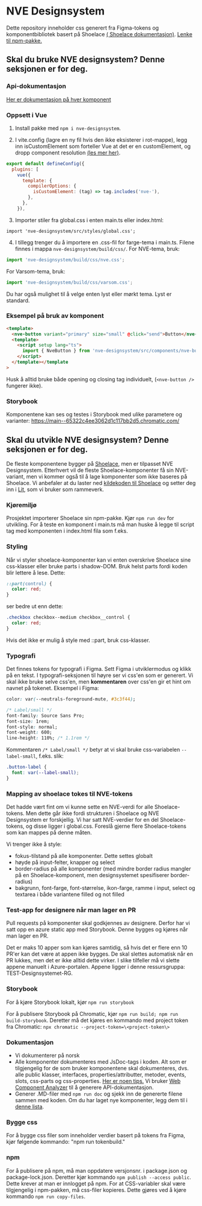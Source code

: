 # NVE Designsystem

Dette repository inneholder css generert fra Figma-tokens og komponentbibliotek basert på Shoelace [( Shoelace dokumentasjon)](https://shoelace.style/).
[Lenke til npm-pakke.](https://www.npmjs.com/package/nve-designsystem)

## Skal du bruke NVE designsystem? Denne seksjonen er for deg.

### Api-dokumentasjon

[Her er dokumentasjon på hver komponent](./doc/components.md)

### **Oppsett i Vue**

1. Install pakke med `npm i nve-designsystem`.

2. I vite.config (lagre en ny fil hvis den ikke eksisterer i rot-mappe), legg inn isCustomElement som forteller Vue at det er en customElement, og dropp component resolution [(les mer her)](https://vuejs.org/guide/extras/web-components.html).

```js
export default defineConfig({
  plugins: [
    vue({
      template: {
        compilerOptions: {
          isCustomElement: (tag) => tag.includes('nve-'),
        },
      },
    }),
```

3. Importer stiler fra global.css i enten main.ts eller index.html:

```
import 'nve-designsystem/src/styles/global.css';
```

4. I tillegg trenger du å importere en .css-fil for farge-tema i main.ts. Filene finnes i mappa `nve-designsystem/build/css/`. For NVE-tema, bruk:

```ts
import 'nve-designsystem/build/css/nve.css';
```

For Varsom-tema, bruk:

```ts
import 'nve-designsystem/build/css/varsom.css';
```

Du har også mulighet til å velge enten lyst eller mørkt tema. Lyst er standard.

### **Eksempel på bruk av komponent**

```html
<template>
  <nve-button variant="primary" size="small" @click="send">Button</nve-button>
  <template>
    <script setup lang="ts">
      import { NveButton } from 'nve-designsystem/src/components/nve-button/nve-button';
    </script>
  </template></template
>
```

Husk å alltid bruke både opening og closing tag individuelt, (`<nve-button />` fungerer ikke).

### **Storybook**

Komponentene kan ses og testes i Storybook med ulike parametere og varianter: https://main--65322c4ee3062d1c117bb2d5.chromatic.com/

## Skal du utvikle NVE designsystem? Denne seksjonen er for deg.

De fleste komponentene bygger på [Shoelace](https://shoelace.style/), men er tilpasset NVE Designsystem. Etterhvert vil de fleste Shoelace-komponenter få sin NVE-variant, men vi kommer også til å lage komponenter som ikke baseres på Shoelace. Vi anbefaler at du laster ned [kildekoden til Shoelace](https://github.com/shoelace-style/shoelace) og setter deg inn i [Lit](https://lit.dev/), som vi bruker som rammeverk.

### **Kjøremiljø**

Prosjektet importerer Shoelace sin npm-pakke. Kjør `npm run dev` for utvikling.
For å teste en komponent i main.ts må man huske å legge til script tag med komponenten i index.html fila som f.eks. <script type="module" src="/src/nve-button.ts"></script>

### **Styling**

Når vi styler shoelace-komponenter kan vi enten overskrive Shoelace sine css-klasser eller bruke parts i shadow-DOM.
Bruk helst parts fordi koden blir lettere å lese.
Dette:

```css
::part(control) {
  color: red;
}
```

ser bedre ut enn dette:

```css
.checkbox checkbox--medium checkbox__control {
  color: red;
}
```

Hvis det ikke er mulig å style med ::part, bruk css-klasser.

### **Typografi**

Det finnes tokens for typografi i Figma.
Sett Figma i utviklermodus og klikk på en tekst.
I typografi-seksjonen til høyre ser vi css'en som er generert. Vi skal ikke bruke selve css'en, men <b>kommentaren</b> over css'en gir et hint om navnet på tokenet. Eksempel i Figma:

```css
color: var(--neutrals-foreground-mute, #3c3f44);

/* Label/small */
font-family: Source Sans Pro;
font-size: 1rem;
font-style: normal;
font-weight: 600;
line-height: 110%; /* 1.1rem */
```

Kommentaren `/* Label/small */` betyr at vi skal bruke css-variabelen `--label-small`, f.eks. slik:

```css
.button-label {
  font: var(--label-small);
}
```

### **Mapping av shoelace tokes til NVE-tokens**

Det hadde vært fint om vi kunne sette en NVE-verdi for alle Shoelace-tokens. Men dette går ikke fordi strukturen i Shoelace og NVE Designsystem er forskjellig.
Vi har satt NVE-verdier for en del Shoelace-tokens, og disse ligger i global.css.
Foreslå gjerne flere Shoelace-tokens som kan mappes på denne måten.

Vi trenger ikke å style:

- fokus-tilstand på alle komponenter. Dette settes globalt
- høyde på input-felter, knapper og select
- border-radius på alle komponenter (med mindre border radius mangler på en Shoelace-komponent, men designsystemet spesifiserer border-radius)
- bakgrunn, font-farge, font-størrelse, ikon-farge, ramme i input, select og textarea i både variantene filled og not filled

### **Test-app for designere når man lager en PR**

Pull requests på komponenter skal godkjennes av designere. Derfor har vi satt opp en azure static app med Storybook. Denne bygges og kjøres når man lager en PR.

Det er maks 10 apper som kan kjøres samtidig, så hvis det er flere enn 10 PR'er kan det være at appen ikke bygges. De skal slettes automatisk når en PR lukkes, men det er ikke alltid dette virker. I slike tilfeller må vi slette appene manuelt i Azure-portalen. Appene ligger i denne ressursgruppa: TEST-Designsystemet-RG.

### **Storybook**

For å kjøre Storybook lokalt, kjør `npm run storybook`

For å publisere Storybook på Chromatic, kjør `npm run build; npm run build-storybook`. Deretter må det kjøres en kommando med project token fra Chromatic: `npx chromatic --project-token=\<project-token\>`

### Dokumentasjon

- Vi dokumenterer på norsk
- Alle komponenter dokumenteres med JsDoc-tags i koden. Alt som er tilgjengelig for de som bruker komponentene skal dokumenteres, dvs. alle public klasser, interfaces, properties/attributter, metoder, events, slots, css-parts og css-properties. [Her er noen tips.](https://github.com/runem/web-component-analyzer#-how-to-document-your-components-using-jsdoc)
  Vi bruker [Web Component Analyzer](https://github.com/runem/web-component-analyze) til å generere API-dokumentasjon.
- Generer .MD-filer med `npm run doc` og sjekk inn de genererte filene sammen med koden. Om du har laget nye komponenter, legg dem til i [denne lista](./doc/components.md).

### **Bygge css**

For å bygge css filer som inneholder verdier basert på tokens fra Figma, kjør følgende kommando: "npm run tokenbuild." <br>

### **npm**

For å publisere på npm, må man oppdatere versjonsnr. i package.json og package-lock.json. Deretter kjør kommando `npm publish --access public`. Dette krever at man er innlogget på npm. For at CSS-variabler skal være tilgjengelig i npm-pakken, må css-filer kopieres. Dette gjøres ved å kjøre kommando `npm run copy-files`.
